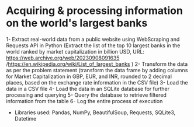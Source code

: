# Acquiring & processing information on the world's largest banks

 1- Extract real-world data from a public website using WebScraping and Requests API in Python 
  (Extract the list of the top 10 largest banks in the world ranked by market capitalization in billion USD, 
  URL: https://web.archive.org/web/20230908091635 /https://en.wikipedia.org/wiki/List_of_largest_banks )
 2- Transform the data as per the problem statement
  (transform the data frame by adding columns for Market Capitalization in GBP, EUR, and INR, rounded to 2 decimal places, based on the exchange rate information in the CSV file)
 3- Load the data in a CSV  file
 4- Load the data in an SQLite database for further processing and querying
 5- Query the database to retrieve filtered information from the table
 6- Log the entire process of execution

- Libraries used: Pandas, NumPy, BeautifulSoup, Requests, SQLite3, Datetime
